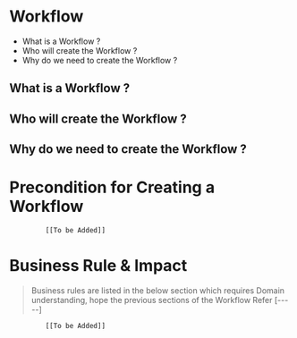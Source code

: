 # Workflow

* What is a Workflow ?
* Who will create the Workflow ?
* Why do we need to create the Workflow ? 

## What is a Workflow ?

## Who will create the Workflow ?

## Why do we need to create the Workflow ?

# Precondition for Creating a Workflow



             [[To be Added]]
 




# Business Rule & Impact 

> Business rules are listed in the below section which requires Domain understanding, hope the previous sections of the Workflow Refer [-----]


             [[To be Added]]
 


